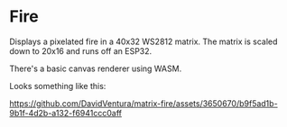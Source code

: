 # Fire

Displays a pixelated fire in a 40x32 WS2812 matrix. The matrix is scaled down to 20x16 and runs off an ESP32.

There's a basic canvas renderer using WASM.

Looks something like this:

https://github.com/DavidVentura/matrix-fire/assets/3650670/b9f5ad1b-9b1f-4d2b-a132-f6941ccc0aff

